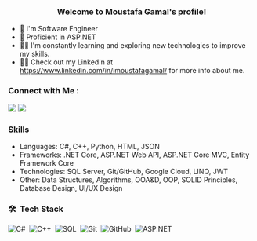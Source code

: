 <h3 align="center">
  Welcome to Moustafa Gamal's profile!
</h3>

<!-- Typing SVG by DenverCoder1 - https://github.com/DenverCoder1/readme-typing-svg -->
- 🏢 I'm Software Engineer
- 🚀 Proficient in ASP.NET
- 👨‍💻 I'm constantly learning and exploring new technologies to improve my skills.
- 👨‍💻 Check out my LinkedIn at https://www.linkedin.com/in/imoustafagamal/ for more info about me.

### Connect with Me :

<a href="https://www.linkedin.com/in/imoustafagamal/" target="_blank"><img src="https://img.shields.io/badge/-Moustafa%20Gamal-0077B5?style=for-the-badge&logo=Linkedin&logoColor=white"/></a>
<a href="moustafa.gamal672@gmail.com" target="_blank"><img src="https://img.shields.io/badge/moustafa.gamal672@gmail.com-0077B5?style=for-the-badge&logo=Gmail&logoColor=white"/></a>

### Skills
- Languages: C#, C++, Python, HTML, JSON
- Frameworks: .NET Core, ASP.NET Web API, ASP.NET Core MVC, Entity Framework Core
- Technologies: SQL Server, Git/GitHub, Google Cloud, LINQ, JWT
- Other: Data Structures, Algorithms, OOA&D, OOP, SOLID Principles, Database Design, UI/UX Design


### 🛠 &nbsp;Tech Stack
![C#](https://img.shields.io/badge/-Csharp-05122A?style=flat&logo=Csharp)&nbsp;
![C++](https://img.shields.io/badge/-C++-05122A?style=flat&logo=Cplusplus&logoColor=FFFFFF)&nbsp;
![SQL](https://img.shields.io/badge/-SQL-05122A?style=flat&logo=SQL&logoColor=FFFFFF)&nbsp;
![Git](https://img.shields.io/badge/-Git-05122A?style=flat&logo=git&logoColor=FFFFFF)&nbsp;
![GitHub](https://img.shields.io/badge/-GitHub-05122A?style=flat&logo=github)&nbsp;
![ASP.NET](https://img.shields.io/badge/-.NET-05122A?style=flat&logo=.NET&logoColor=FFFFFF)&nbsp;


</a>
